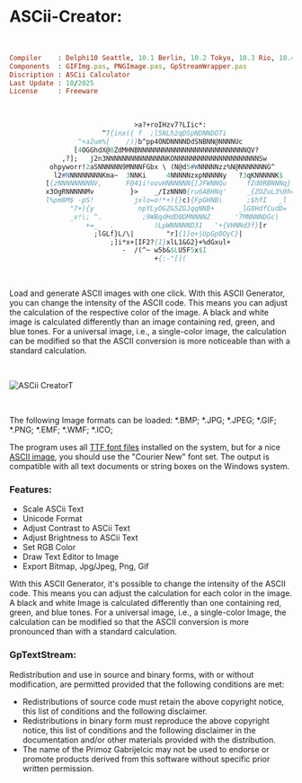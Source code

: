 # ASCii-Creator:

</br>

```ruby
Compiler    : Delphi10 Seattle, 10.1 Berlin, 10.2 Tokyo, 10.3 Rio, 10.4 Sydney, 11 Alexandria, 12 Athens
Components  : GIFImg.pas, PNGImage.pas, GpStreamWrapper.pas
Discription : ASCii Calculator
Last Update : 10/2025
License     : Freeware
```

</br>

```pascal                                                         
                               >a?+roIHzv7?LIic*:                         
                       ^7{inx({ f  ;l5NLh2qDSpNDNNDOTi                   
                 ^+a2um%[    /)}b^pp4ONDNNNNDdSNBNN@NNNNUc               
                [4OGGhdX@8ZdMHNBNNNNNNNNNNNNNNNNNNNNNNNNNNNQV?            
             ,?];   j2n3NNNNNNNNNNNNNNNKONNNNNNNNNNNNNNNNNNNNNSw          
          ohpyworr!2aSNNNNNN9MNNNFGbx \ (N@d5#WNNNNNzz%N@NNNNNNNG^       
           l2#NNNNNNNNNKma~  3NNKi     4NNNNNzxpNNNNNy   ?3qKNNNNNK$      
         [{zNNNNNNNNNV,      F@41i!oovHNNNNNN{[JFWNNQu     fZd0RBNNNq}    
         x3OgRNNNNNMv         }>    _/IzNNN0{ru6ABHNq'     _{ZOZuL3%9h=   
         l%pm8M$ -pS!          jxlo=o!*+){}c){FpGHNB\      ;$hfI   _l    
               "7+){y           npYLyOGZ&5ZGJqqNNB+      _lG8HdfCudD=    
               _v!\; ^.          ;9WBqdHdD0DMNNNNZ      '7MNNNNDGc|      
                   +=_   .          )LpWNNNNND31   '+{VHNNd3f}[r          
                     ;lGLf}L/\|        "r]{1]o+|UpGp0OyC}|                
                         ;]i*x+[IF2?{I}xlL1&G2}+%dGxul+                   
                            -  /(^~ w5b&$LU5F5x$I                        
                                    +{:-"[](                                                                                  
```                                                      
                                                                                                                
</br>

Load and generate ASCII images with one click.
With this ASCII Generator, you can change the intensity of the ASCII code. This means you can adjust the calculation of the respective color of the image. A black and white image is calculated differently than an image containing red, green, and blue tones. For a universal image, i.e., a single-color image, the calculation can be modified so that the ASCII conversion is more noticeable than with a standard calculation.

</br>

![ASCii CreatorT](https://github.com/user-attachments/assets/dba88858-90c4-43ea-b0c5-48f22a13ce8a)

</br>

The following Image formats can be loaded:
*.BMP; *.JPG; *.JPEG; *.GIF; *.PNG; *.EMF; *.WMF; *.ICO;

The program uses all [TTF font files](https://en.wikipedia.org/wiki/TrueType) installed on the system, but for a nice [ASCII image](https://en.wikipedia.org/wiki/ASCII_art), you should use the "Courier New" font set.
The output is compatible with all text documents or string boxes on the Windows system.

### Features:
* Scale ASCii Text
* Unicode Format
* Adjust Contrast to ASCii Text
* Adjust Brightness to ASCii Text
* Set RGB Color
* Draw Text Editor to Image
* Export Bitmap, Jpg/Jpeg, Png, Gif

With this ASCII Generator, it's possible to change the intensity of the ASCII code. This means you can adjust the calculation for each color in the image. A black and white Image is calculated differently than one containing red, green, and blue tones. For a universal image, i.e., a single-color Image, the calculation can be modified so that the ASCII conversion is more pronounced than with a standard calculation.


### GpTextStream:
Redistribution and use in source and binary forms, with or without modification,
are permitted provided that the following conditions are met:

* Redistributions of source code must retain the above copyright notice, this
  list of conditions and the following disclaimer.
* Redistributions in binary form must reproduce the above copyright notice,
  this list of conditions and the following disclaimer in the documentation
  and/or other materials provided with the distribution.
* The name of the Primoz Gabrijelcic may not be used to endorse or promote
  products derived from this software without specific prior written permission.
